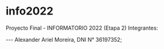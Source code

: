 # info2022
Proyecto Final - INFORMATORIO 2022 (Etapa 2)
Integrantes:

--- Alexander Ariel Moreira, DNI N° 36197352;

